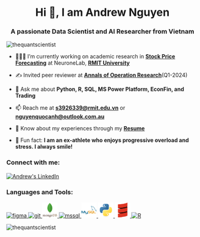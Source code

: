 <h1 align="center">Hi 👋, I am Andrew Nguyen</h1>
<h3 align="center">A passionate Data Scientist and AI Researcher from Vietnam</h3>

<p align="left"> <img src="https://komarev.com/ghpvc/?username=thequantscientist&label=Profile%20views&color=0e75b6&style=flat" alt="thequantscientist" /> </p>

- 👨🏻‍💻 I’m currently working on academic research in **[Stock Price Forecasting](https://dx.doi.org/10.2139/ssrn.4729648)** at NeuroneLab, **[RMIT University](https://www.rmit.edu.au/about/facts-figures/reputation-and-rankings)**

- ✍️ Invited peer reviewer at **[Annals of Operation Research](https://link.springer.com/journal/10479)**(Q1-2024)

- 💬 Ask me about **Python, R, SQL, MS Power Platform, EconFin, and Trading**

- 📫 Reach me at **s3926339@rmit.edu.vn** or **nguyenquocanh@outlook.com.au**

- 📄 Know about my experiences through my **[Resume](https://nguyenquocanhrsc.github.io)** 

- 🏈 Fun fact: **I am an ex-athlete who enjoys progressive overload and stress. I always smile!**

<h3 align="left">Connect with me:</h3>
<p align="left">
<a href="https://www.linkedin.com/in/andrewfinance/" target="_blank"><img align="center" src="https://raw.githubusercontent.com/rahuldkjain/github-profile-readme-generator/master/src/images/icons/Social/linked-in-alt.svg" alt="Andrew's LinkedIn" height="30" width="40" /></a>


<h3 align="left">Languages and Tools:</h3>
<p align="left"> <a href="https://www.figma.com/" target="_blank" rel="noreferrer"> <img src="https://www.vectorlogo.zone/logos/figma/figma-icon.svg" alt="figma" width="40" height="40"/> </a> <a href="https://git-scm.com/" target="_blank" rel="noreferrer"> <img src="https://www.vectorlogo.zone/logos/git-scm/git-scm-icon.svg" alt="git" width="40" height="40"/> <a href="https://www.mongodb.com/" target="_blank" rel="noreferrer"> <img src="https://raw.githubusercontent.com/devicons/devicon/master/icons/mongodb/mongodb-original-wordmark.svg" alt="mongodb" width="40" height="40"/> </a> <a href="https://www.microsoft.com/en-us/sql-server" target="_blank" rel="noreferrer"> <img src="https://www.svgrepo.com/show/303229/microsoft-sql-server-logo.svg" alt="mssql" width="40" height="40"/> </a> <a href="https://www.mysql.com/" target="_blank" rel="noreferrer"> <img src="https://raw.githubusercontent.com/devicons/devicon/master/icons/mysql/mysql-original-wordmark.svg" alt="mysql" width="40" height="40"/> </a> <a href="https://www.python.org" target="_blank" rel="noreferrer"> <img src="https://raw.githubusercontent.com/devicons/devicon/master/icons/python/python-original.svg" alt="python" width="40" height="40"/> </a> <a href="https://www.scala-lang.org" target="_blank" rel="noreferrer"> <img src="https://raw.githubusercontent.com/devicons/devicon/master/icons/scala/scala-original.svg" alt="scala" width="40" height="40"/> </a> <a href="https://www.r-project.org/" target="_blank" rel="noreferrer"> <img src="https://www.r-project.org/logo/Rlogo.svg" alt="R" width="40" height="40"/> </a> </p>

<p><img align="left" src="https://github-readme-stats.vercel.app/api/top-langs?username=thequantscientist&show_icons=true&locale=en&layout=compact" alt="thequantscientist" /></p>


